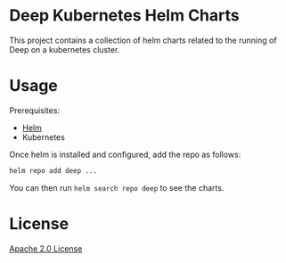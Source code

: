 # Deep Kubernetes Helm Charts

This project contains a collection of helm charts related to the running of Deep on a kubernetes cluster.

# Usage
Prerequisites:
 - [Helm](https://helm.sh/)
 - Kubernetes

Once helm is installed and configured, add the repo as follows:
```bash
helm repo add deep ...
```

You can then run `helm search repo deep` to see the charts.

# License

[Apache 2.0 License](./LICENSE)
